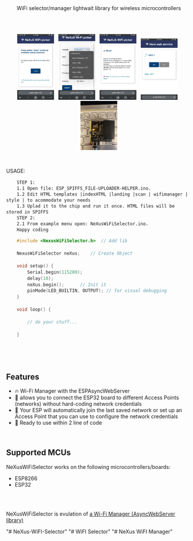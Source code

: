<p><br/></p>
<p align="center">WiFi selector/manager lightwait library for wireless microcontrollers</p>
</br>
<br/>
<p align="center">
<img src="/docs/IMG_1.jpeg" width="100">
&nbsp;
<img src="/docs/IMG_2.jpeg" width="100">
&nbsp;
<img src="/docs/IMG_3.jpeg" width="100">
&nbsp;
<img src="/docs/IMG_4.jpeg" width="100">
&nbsp;
<img src="/docs/IMG_36.jpeg" width="100">
</p>
<br/>

<p>USAGE:</br>	

```
	STEP 1:
	1.1 Open file: ESP_SPIFFS_FILE-UPLOADER-HELPER.ino.
	1.2 Edit HTML templates |indexHTML |landing |scan | wifimanager | style | to acommodate your needs 
	1.3 Uplad it to the chip and run it once. HTML files will be stored in SPIFFS
	STEP 2:
	2.1 From example menu open: NeXusWiFiSelector.ino.
	Happy coding
```

``` C++
	#include <NexusWiFiSelector.h>  // Add lib
			
	NexusWiFiSelector neXus;	// Create Object
			
	void setup() {
		Serial.begin(115200);  
		delay(10);
		neXus.begin();		// Init it		
		pinMode(LED_BUILTIN, OUTPUT); // for visual debugging
	}
			
	void loop() {
			
		// do your stuff...
			
	} 	
	
```
</p>

<br/>
<br/>

## Features
- 🔥 Wi-Fi Manager with the ESPAsyncWebServer
- 🏀 allows you to connect the ESP32 board to different Access Points (networks) without hard-coding network credentials
- 🎷 Your ESP will automatically join the last saved network or set up an Access Point that you can use to configure the network credentials
- 🛫 Ready to use within 2 line of code 

<br/>

## Supported MCUs
NeXusWiFiSelector works on the following microcontrollers/boards:
- ESP8266
- ESP32

<br/>
<br/>
<p>
	NeXusWiFiSelector is evulation of <a href="https://randomnerdtutorials.com/esp32-wi-fi-manager-asyncwebserver/">a Wi-Fi Manager (AsyncWebServer library)</a>
</p>
"# NeXus-WiFI-Selector" 
"# WiFI Selector" "# NeXus WiFI Manager"

